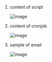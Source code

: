 1. content of script

    ![image](https://user-images.githubusercontent.com/105358644/192169987-cf09562d-a4f2-4703-b4cc-3ad44400fb61.png)

2. content of cronjob

    ![image](https://user-images.githubusercontent.com/105358644/192169871-e101d73a-0ee7-4876-ba12-b8fcdc4951cc.png)

3. sample of email

    ![image](https://user-images.githubusercontent.com/105358644/192170064-80402a05-2b60-4e09-b3b7-ed57cfa4da09.png)

    
